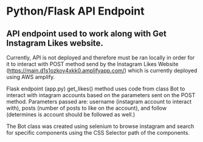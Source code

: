 
# Python/Flask API Endpoint

## API endpoint used to work along with Get Instagram Likes website. 

Currently, API is not deployed and therefore must be ran locally in order for it to interact with POST method send by the Instagram Likes Website (https://main.d1s1ozkoy4xkk0.amplifyapp.com/) which is currently deployed using AWS amplify. 

Flask endpoint (app.py) get_likes() method uses code from class Bot to interact with intagram accounts based on the parameters sent on the POST method. Parameters passed are: username (instagram account to interact with), posts (number of posts to like on the account), and follow (determines is account should be followed as well.)

The Bot class was created using selenium to browse instagram and search for specific components using the CSS Selector path of the components. 

